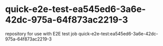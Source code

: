# quick-e2e-test-ea545ed6-3a6e-42dc-975a-64f873ac2219-3
repository for use with E2E test job quick-e2e-test:ea545ed6-3a6e-42dc-975a-64f873ac2219-3
